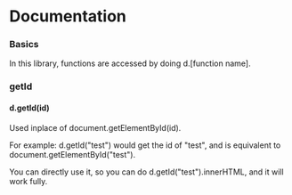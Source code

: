 # Documentation

### Basics
In this library, functions are accessed by doing d.[function name].

### getId
#### d.getId(id)
Used inplace of document.getElementById(id).

For example: d.getId("test") would get the id of "test", and is equivalent to document.getElementById("test").

You can directly use it, so you can do d.getId("test").innerHTML, and it will work fully.
